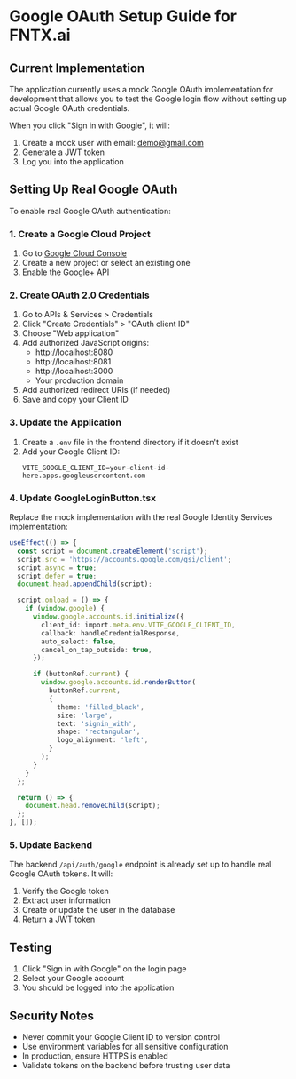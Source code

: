 # Google OAuth Setup Guide for FNTX.ai

## Current Implementation
The application currently uses a mock Google OAuth implementation for development that allows you to test the Google login flow without setting up actual Google OAuth credentials.

When you click "Sign in with Google", it will:
1. Create a mock user with email: demo@gmail.com
2. Generate a JWT token
3. Log you into the application

## Setting Up Real Google OAuth

To enable real Google OAuth authentication:

### 1. Create a Google Cloud Project
1. Go to [Google Cloud Console](https://console.cloud.google.com)
2. Create a new project or select an existing one
3. Enable the Google+ API

### 2. Create OAuth 2.0 Credentials
1. Go to APIs & Services > Credentials
2. Click "Create Credentials" > "OAuth client ID"
3. Choose "Web application"
4. Add authorized JavaScript origins:
   - http://localhost:8080
   - http://localhost:8081
   - http://localhost:3000
   - Your production domain
5. Add authorized redirect URIs (if needed)
6. Save and copy your Client ID

### 3. Update the Application
1. Create a `.env` file in the frontend directory if it doesn't exist
2. Add your Google Client ID:
   ```
   VITE_GOOGLE_CLIENT_ID=your-client-id-here.apps.googleusercontent.com
   ```

### 4. Update GoogleLoginButton.tsx
Replace the mock implementation with the real Google Identity Services implementation:

```typescript
useEffect(() => {
  const script = document.createElement('script');
  script.src = 'https://accounts.google.com/gsi/client';
  script.async = true;
  script.defer = true;
  document.head.appendChild(script);

  script.onload = () => {
    if (window.google) {
      window.google.accounts.id.initialize({
        client_id: import.meta.env.VITE_GOOGLE_CLIENT_ID,
        callback: handleCredentialResponse,
        auto_select: false,
        cancel_on_tap_outside: true,
      });

      if (buttonRef.current) {
        window.google.accounts.id.renderButton(
          buttonRef.current,
          {
            theme: 'filled_black',
            size: 'large',
            text: 'signin_with',
            shape: 'rectangular',
            logo_alignment: 'left',
          }
        );
      }
    }
  };

  return () => {
    document.head.removeChild(script);
  };
}, []);
```

### 5. Update Backend
The backend `/api/auth/google` endpoint is already set up to handle real Google OAuth tokens. It will:
1. Verify the Google token
2. Extract user information
3. Create or update the user in the database
4. Return a JWT token

## Testing
1. Click "Sign in with Google" on the login page
2. Select your Google account
3. You should be logged into the application

## Security Notes
- Never commit your Google Client ID to version control
- Use environment variables for all sensitive configuration
- In production, ensure HTTPS is enabled
- Validate tokens on the backend before trusting user data